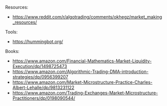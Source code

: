 Resources:

- https://www.reddit.com/r/algotrading/comments/okhegz/market_making_resources/

Tools:

- https://hummingbot.org/

Books:

- https://www.amazon.com/Financial-Mathematics-Market-Liquidity-Execution/dp/1498725473
- https://www.amazon.com/Algorithmic-Trading-DMA-introduction-strategies/dp/0956399207
- https://www.amazon.com/Market-Microstructure-Practice-Charles-Albert-Lehalle/dp/9813231122
- https://www.amazon.com/Trading-Exchanges-Market-Microstructure-Practitioners/dp/0198090544/
